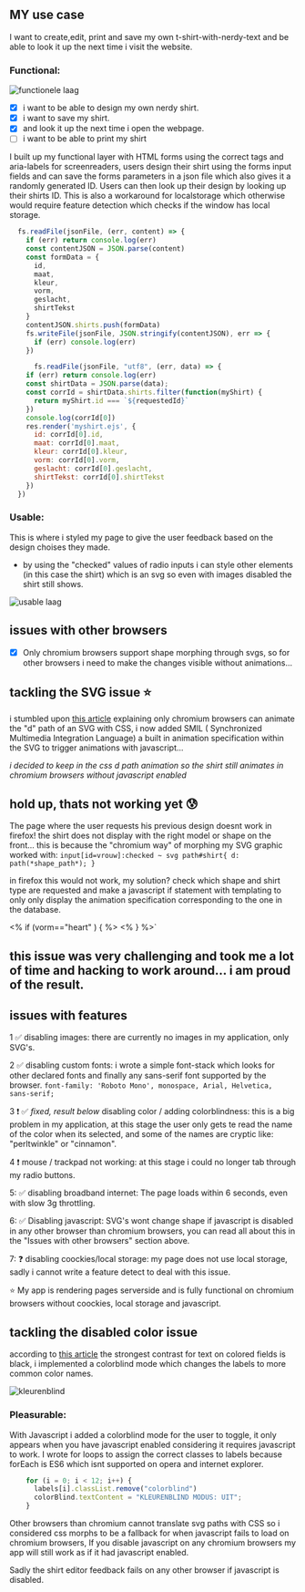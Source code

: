 ## MY use case

I want to create,edit, print and save my own t-shirt-with-nerdy-text and be able to look it up the next time i visit the website.

### Functional:

![functionele laag](https://user-images.githubusercontent.com/36195440/78015210-630fad00-7349-11ea-928a-fe2660d708af.jpg)

- [x] i want to be able to design my own nerdy shirt.
- [x] i want to save my shirt.
- [x] and look it up the next time i open the webpage.
- [ ] i want to be able to print my shirt

I built up my functional layer with HTML forms using the correct tags and aria-labels for screenreaders, users design their shirt using the forms input fields and can save the forms parameters in a json file which also gives it a randomly generated ID. Users can then look up their design by looking up their shirts ID. This is also a workaround for localstorage which otherwise would require feature detection which checks if the window has local storage.

```javascript
  fs.readFile(jsonFile, (err, content) => {
    if (err) return console.log(err)
    const contentJSON = JSON.parse(content)
    const formData = {
      id,
      maat,
      kleur,
      vorm,
      geslacht,
      shirtTekst
    }
    contentJSON.shirts.push(formData)
    fs.writeFile(jsonFile, JSON.stringify(contentJSON), err => {
      if (err) console.log(err)
    })
```

```javascript
      fs.readFile(jsonFile, "utf8", (err, data) => {
    if (err) return console.log(err)
    const shirtData = JSON.parse(data);
    const corrId = shirtData.shirts.filter(function(myShirt) {
      return myShirt.id === `${requestedId}`
    })
    console.log(corrId[0])
    res.render('myshirt.ejs', {
      id: corrId[0].id,
      maat: corrId[0].maat,
      kleur: corrId[0].kleur,
      vorm: corrId[0].vorm,
      geslacht: corrId[0].geslacht,
      shirtTekst: corrId[0].shirtTekst
    })
  })
```

### Usable:

This is where i styled my page to give the user feedback based on the design choises they made. 

* by using the "checked" values of radio inputs i can style other elements (in this case the shirt) which is an svg so even with images disabled the shirt still shows.

![usable laag](https://user-images.githubusercontent.com/36195440/78015204-61de8000-7349-11ea-81b3-e135556bc398.jpg)


## issues with other browsers

- [x] Only chromium browsers support shape morphing through svgs, so for other browsers i need to make the changes visible without animations...

## tackling the SVG issue :star:

i stumbled upon [this article](http://blog.greggant.com/posts/2018/10/10/svg-path-d-animation-in-2018.html) explaining only chromium browsers can animate the "d" path of an SVG with CSS, i now added SMIL ( Synchronized Multimedia Integration Language) a built in animation specification within the SVG to trigger animations with javascript...

*i decided to keep in the css d path animation so the shirt still animates in chromium browsers without javascript enabled*

## hold up, thats not working yet :cold_sweat:

The page where the user requests his previous design doesnt work in firefox! the shirt does not display with the right model or shape on the front... this is because the "chromium way" of morphing my SVG graphic worked with:
`input[id=vrouw]:checked ~ svg path#shirt{
  d: path(*shape_path*);
}`

in firefox this would not work, my solution? check which shape and shirt type are requested and make a javascript if statement with templating to only only display the animation specification corresponding to the one in the database.


<% if (vorm=="heart" ) { %><animate></animate>
<% } %>`

## this issue was very challenging and took me a lot of time and hacking to work around... i am proud of the result.

## issues with features

1 :white_check_mark: disabling images: there are currently no images in my application, only SVG's.

2 :white_check_mark: disabling custom fonts: i wrote a simple font-stack which looks for other declared fonts and finally any sans-serif font supported by the browser. `font-family: 'Roboto Mono', monospace, Arial, Helvetica, sans-serif;`

3 :exclamation: :white_check_mark: *fixed, result below* disabling color / adding colorblindness: this is a big problem in my application, at this stage the user only gets te read the name of the color when its selected, and some of the names are cryptic like: "perltwinkle" or "cinnamon".

4 :exclamation: mouse / trackpad not working: at this stage i could no longer tab through my radio buttons.

5: :white_check_mark: disabling broadband internet: The page loads within 6 seconds, even with slow 3g throttling.

6: :white_check_mark: Disabling javascript: SVG's wont change shape if javascript is disabled in any other browser than chromium browsers, you can read all about this in the "Issues with other browsers" section above.

7: :question: disabling coockies/local storage: my page does not use local storage, sadly i cannot write a feature detect to deal with this issue.

:star: My app is rendering pages serverside and is fully functional on chromium browsers without coockies, local storage and javascript.

## tackling the disabled color issue

according to [this article](https://www.smashingmagazine.com/2016/06/improving-color-accessibility-for-color-blind-users/) the strongest contrast for text on colored fields is black, i implemented a colorblind mode which changes the labels to more common color names.

![kleurenblind](https://user-images.githubusercontent.com/36195440/78056214-092cd880-7385-11ea-8757-93b61c8ea48b.png)

### Pleasurable:

With Javascript i added a colorblind mode for the user to toggle, it only appears when you have javascript enabled considering it requires javascript to work. I wrote for loops to assign the correct classes to labels because forEach is ES6 which isnt supported on opera and internet explorer.

```javascript
    for (i = 0; i < 12; i++) {
      labels[i].classList.remove("colorblind")
      colorBlind.textContent = "KLEURENBLIND MODUS: UIT";
    }
```

Other browsers than chromium cannot translate svg paths with CSS so i considered css morphs to be a fallback for when javascript fails to load on chromium browsers, If you disable javascript on any chromium browsers my app will still work as if it had javascript enabled.

Sadly the shirt editor feedback fails on any other browser if javascript is disabled.
